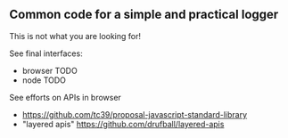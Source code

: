 ## Common code for a simple and practical logger

This is not what you are looking for!

See final interfaces:
- browser TODO
- node TODO


See efforts on APIs in browser
- https://github.com/tc39/proposal-javascript-standard-library
- "layered apis" https://github.com/drufball/layered-apis
